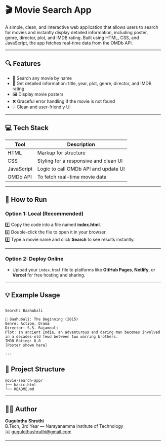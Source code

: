 # 🎬 Movie Search App

A simple, clean, and interactive web application that allows users to search for movies and instantly display detailed information, including poster, genre, director, plot, and IMDB rating. Built using HTML, CSS, and JavaScript, the app fetches real-time data from the OMDb API.

---

## 🔍 Features

- 🎥 Search any movie by name
- 📄 Get detailed information: title, year, plot, genre, director, and IMDB rating
- 🖼️ Display movie posters
- ❌ Graceful error handling if the movie is not found
- 💡 Clean and user-friendly UI

---

## 💻 Tech Stack

| Tool       | Description                            |
|-------------|----------------------------------------|
| HTML        | Markup for structure                   |
| CSS         | Styling for a responsive and clean UI |
| JavaScript  | Logic to call OMDb API and update UI  |
| OMDb API    | To fetch real-time movie data         |

---

## 🚀 How to Run

### Option 1: Local (Recommended)

1️⃣ Copy the code into a file named **index.html**.  
2️⃣ Double-click the file to open it in your browser.  
3️⃣ Type a movie name and click **Search** to see results instantly.

---

### Option 2: Deploy Online

- Upload your `index.html` file to platforms like **GitHub Pages**, **Netlify**, or **Vercel** for free hosting and sharing.

---

## 💡 Example Usage

```

Search: Baahubali

🎥 Baahubali: The Beginning (2015)
Genre: Action, Drama
Director: S.S. Rajamouli
Plot: In ancient India, an adventurous and daring man becomes involved in a decades-old feud between two warring brothers.
IMDB Rating: 8.0
[Poster shown here]

---
```

## 📂 Project Structure

```
movie-search-app/
├── basic.html
└── README.md
```

---

## 🙋‍♀️ Author

**Gugulothu Shruthi**  
B.Tech, 3rd Year — Narayanamma Institute of Technology  
✉️ [gugulothushruthi@gmail.com](mailto:gugulothushruthi@gmail.com)

---

